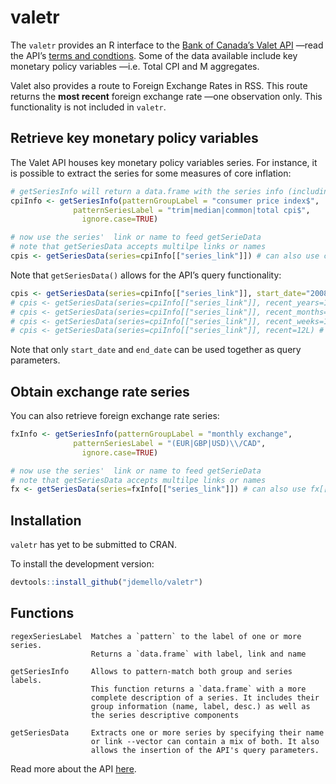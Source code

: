 
# valetr

The `valetr` provides an R interface to the [Bank of Canada’s Valet
API](https://www.bankofcanada.ca/valet/docs) —read the API’s [terms and
condtions](https://www.bankofcanada.ca/terms/). Some of the data
available include key monetary policy variables —i.e. Total CPI and M
aggregates.

Valet also provides a route to Foreign Exchange Rates in RSS. This route
returns the **most recent** foreign exchange rate —one observation only.
This functionality is not included in `valetr`.

## Retrieve key monetary policy variables

The Valet API houses key monetary policy variables series. For instance,
it is possible to extract the series for some measures of core
inflation:

``` r
# getSeriesInfo will return a data.frame with the series info (including link and name)
cpiInfo <- getSeriesInfo(patternGroupLabel = "consumer price index$",
              patternSeriesLabel = "trim|median|common|total cpi$",  
                ignore.case=TRUE)

# now use the series'  link or name to feed getSerieData
# note that getSeriesData accepts multilpe links or names
cpis <- getSeriesData(series=cpiInfo[["series_link"]]) # can also use cpiInfo[["series_name"]]
```

Note that `getSeriesData()` allows for the API’s query
functionality:

``` r
cpis <- getSeriesData(series=cpiInfo[["series_link"]], start_date="2008-07-01", end_date="2012-07-01")
# cpis <- getSeriesData(series=cpiInfo[["series_link"]], recent_years=12L) # last 12 yrs
# cpis <- getSeriesData(series=cpiInfo[["series_link"]], recent_months=12L) # last 12 months
# cpis <- getSeriesData(series=cpiInfo[["series_link"]], recent_weeks=12L) # last 12 weeks
# cpis <- getSeriesData(series=cpiInfo[["series_link"]], recent=12L) # last 12 obs
```

Note that only `start_date` and `end_date` can be used together as query
parameters.

## Obtain exchange rate series

You can also retrieve foreign exchange rate series:

``` r
fxInfo <- getSeriesInfo(patternGroupLabel = "monthly exchange",
              patternSeriesLabel = "(EUR|GBP|USD)\\/CAD",  
                ignore.case=TRUE)

# now use the series'  link or name to feed getSerieData
# note that getSeriesData accepts multilpe links or names
fx <- getSeriesData(series=fxInfo[["series_link"]]) # can also use fx[["series_name"]]
```

## Installation

`valetr` has yet to be submitted to CRAN.

To install the development
    version:

``` r
devtools::install_github("jdemello/valetr")
```

## Functions

    regexSeriesLabel  Matches a `pattern` to the label of one or more series.
                      Returns a `data.frame` with label, link and name
    
    getSeriesInfo     Allows to pattern-match both group and series labels. 
                      This function returns a `data.frame` with a more 
                      complete description of a series. It includes their 
                      group information (name, label, desc.) as well as 
                      the series descriptive components
    
    getSeriesData     Extracts one or more series by specifying their name 
                      or link --vector can contain a mix of both. It also 
                      allows the insertion of the API's query parameters.

Read more about the API
[here](https://www.bankofcanada.ca/valet/docs#valet_api).
